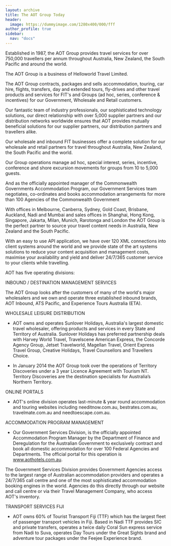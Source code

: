 ```yaml
---
layout: archive
title: The AOT Group Today
header:
  image: https://dummyimage.com/1280x400/000/fff
author_profile: true
sidebar:
  nav: "docs"
---
```


Established in 1987, the AOT Group provides travel services for over 750,000 travellers per annum throughout Australia, New Zealand, the South Pacific and around the world.

The AOT Group is a business of Helloworld Travel Limited.

The AOT Group contracts, packages and sells accommodation, touring, car hire, flights, transfers, day and extended tours, fly-drives and other travel products and services for FIT's and Groups (ad hoc, series, conference & incentives) for our Government, Wholesale and Retail customers.

Our fantastic team of industry professionals, our sophisticated technology solutions, our direct relationship with over 5,000 supplier partners and our distribution networks worldwide ensures that AOT provides mutually beneficial solutions for our supplier partners, our distribution partners and travellers alike.

Our wholesale and inbound FIT businesses offer a complete solution for our wholesale and retail partners for travel throughout Australia, New Zealand, the South Pacific and the world.

Our Group operations manage ad hoc, special interest, series, incentive, conference and shore excursion movements for groups from 10 to 5,000 guests.

And as the officially appointed manager of the Commonwealth Governments Accommodation Program, our Government Services team negotiates, co-ordinates and books accommodation arrangements for more than 100 Agencies of the Commonwealth Government

With offices in Melbourne, Canberra, Sydney, Gold Coast, Brisbane, Auckland, Nadi and Mumbai and sales offices in Shanghai, Hong Kong, Singapore, Jakarta, Milan, Munich, Rarotonga and London the AOT Group is the perfect partner to source your travel content needs in Australia, New Zealand and the South Pacific.

With an easy to use API application, we have over 120 XML connections into client systems around the world and we provide state of the art systems solutions to reduce your content acquisition and management costs, maximise your availability and yield and deliver 24/7/365 customer service to your clients while travelling.

AOT has five operating divisions:

INBOUND / DESTINATION MANAGEMENT SERVICES

The AOT Group looks after the customers of many of the world's major wholesalers and we own and operate three established inbound brands, AOT Inbound, ATS Pacific, and Experience Tours Australia (ETA).

WHOLESALE LEISURE DISTRIBUTION

- AOT owns and operates Sunlover Holidays, Australia's largest domestic travel wholesaler, offering products and services in every State and Territory of Australia. Sunlover Holidays has preferred partnership deals with Harvey World Travel, Travelscene American Express, the Concorde Agency Group, Jetset Travelworld, Magellan Travel, Orient Express Travel Group, Creative Holidays,  Travel Counsellors and Travellers Choice.

- In January 2014 the AOT Group took over the operations of Territory Discoveries under a 3 year Licence Agreement with Tourism NT. Territory Discoveries are the destination specialists for Australia’s Northern Territory.

ONLINE PORTALS

- AOT's online division operates last-minute & year round accommodation and touring websites including needitnow.com.au, bestrates.com.au, travelmate.com.au and needtoescape.com.au.

ACCOMMODATION PROGRAM MANAGEMENT

- Our Government Services Division, is the officially appointed Accommodation Program Manager by the Department of Finance and Deregulation for the Australian Government to exclusively contract and book all domestic accommodation for over 100 Federal Agencies and Departments. The official portal for this operation is www.aothotels.com.au.

The Government Services Division provides Government Agencies access to the largest range of Australian accommodation providers and operates a 24/7/365 call centre and one of the most sophisticated  accommodation booking engines in the world. Agencies do this directly through our website and call centre or via their Travel Management Company, who access AOT's inventory.

TRANSPORT SERVICES FIJI

- AOT owns 60% of Tourist Transport Fiji (TTF) which has the largest fleet of passenger transport vehicles in Fiji. Based in Nadi TTF provides SIC and private transfers, operates a twice daily Coral Sun express service from Nadi to Suva, operates Day Tours under the Great Sights brand and adventure tour packages under the Feejee Experience brand.